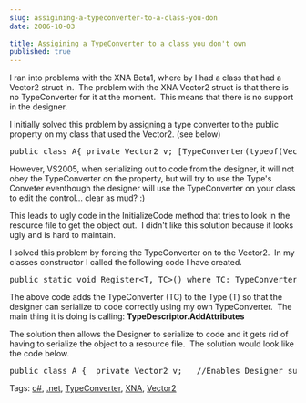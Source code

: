 ```yaml
---
slug: assigining-a-typeconverter-to-a-class-you-don
date: 2006-10-03
 
title: Assigining a TypeConverter to a class you don't own
published: true
---
```

<p>I ran into problems with the XNA Beta1, where by I had a class that had a Vector2 struct in.  The problem with the XNA Vector2 struct is that there is no TypeConverter for it at the moment.  This means that there is no support in the designer.  </p> <p>I initially solved this problem by assigning a type converter to the public property on my class that used the Vector2. (see below)</p><div class="CodeRay">
  <div class="code"><pre>public class A{ private Vector2 v; [TypeConverter(typeof(Vector2Converter))] public Vector2 Vec {  get{ return v; }  set{ v= value} }}</pre></div>
</div>
<p>However, VS2005, when serializing out to code from the designer, it will not obey the TypeConverter on the property, but will try to use the Type's Conveter eventhough the designer will use the TypeConverter on your class to edit the control... clear as mud? :)</p><p>This leads to ugly code in the InitializeCode method that tries to look in the resource file to get the object out.  I didn't like this solution because it looks ugly and is hard to maintain.</p><p>I solved this problem by forcing the TypeConverter on to the Vector2.  In my classes constructor I called the following code I have created.</p><div class="CodeRay">
  <div class="code"><pre>public static void Register&lt;T, TC&gt;() where TC: TypeConverter{ Attribute[] attr = new Attribute[1]; TypeConverterAttribute vConv = new TypeConverterAttribute(typeof(TC));      attr[0] = vConv; TypeDescriptor.AddAttributes(typeof(T), attr);}</pre></div>
</div>
<p>The above code adds the TypeConverter (TC) to the Type (T) so that the designer can serialize to code correctly using my own TypeConverter.  The main thing it is doing is calling: <strong>TypeDescriptor.AddAttributes</strong></p><p>The solution then allows the Designer to serialize to code and it gets rid of having to serialize the object to a resource file.  The solution would look like the code below.</p><div class="CodeRay">
  <div class="code"><pre>public class A {  private Vector2 v;   //Enables Designer support, so it can be edited [TypeConverter(typeof(Vector2Converter))]  public Vector2 Vec {   get{ return v; }   set{ v= value}  }  public A() {  //Enables designer serialization to code  ConverterRegistration.Register&lt;Vector2 , Vector2Converter&gt;(); }}</pre></div>
</div>
<p></p><div class="wlWriterSmartContent" style="padding-right: 0px; display: inline; padding-left: 0px; float: none; padding-bottom: 0px; margin: 0px; padding-top: 0px;">Tags: <a href="http://www.kinlan.co.uk/tag/c#" rel="tag">c#</a>, <a href="http://www.kinlan.co.uk/tag/.net" rel="tag">.net</a>, <a href="http://www.kinlan.co.uk/tag/TypeConverter" rel="tag">TypeConverter</a>, <a href="http://www.kinlan.co.uk/tag/XNA" rel="tag">XNA</a>, <a href="http://www.kinlan.co.uk/tag/Vector2" rel="tag">Vector2</a>
</div>

